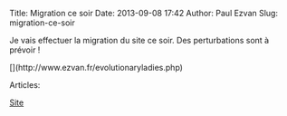 Title: Migration ce soir
Date: 2013-09-08 17:42
Author: Paul Ezvan
Slug: migration-ce-soir

<div
class="field field-name-body field-type-text-with-summary field-label-hidden">

<div class="field-items">

<div class="field-item even">

Je vais effectuer la migration du site ce soir. Des perturbations sont à
prévoir !

</p>
[](http://www.ezvan.fr/evolutionaryladies.php)

</p>
<!-- parish-cashandcarry -->

</p>
<p>

</div>

</div>

</div>

<div
class="field field-name-taxonomy-vocabulary-2 field-type-taxonomy-term-reference field-label-above">

<div class="field-label">

Articles: 

</div>

<div class="field-items">

<div class="field-item even">

[Site](https://www.ezvan.fr/taxonomy/term/7)

</div>

</div>

</div>

</p>

